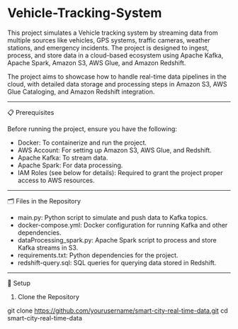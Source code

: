 # Vehicle-Tracking-System
This project simulates a Vehicle tracking system by streaming data from multiple sources like vehicles, GPS systems, traffic cameras, weather stations, and emergency incidents. The project is designed to ingest, process, and store data in a cloud-based ecosystem using Apache Kafka, Apache Spark, Amazon S3, AWS Glue, and Amazon Redshift.

The project aims to showcase how to handle real-time data pipelines in the cloud, with detailed data storage and processing steps in Amazon S3, AWS Glue Cataloging, and Amazon Redshift integration.

________________________________________________________________________________________________________________________________________________________________________________________________

📋 Prerequisites

Before running the project, ensure you have the following:
-  Docker: To containerize and run the project.
-  AWS Account: For setting up Amazon S3, AWS Glue, and Redshift.
-  Apache Kafka: To stream data.
-  Apache Spark: For data processing.
-  IAM Roles (see below for details): Required to grant the project proper access to AWS resources.

________________________________________________________________________________________________________________________________________________________________________________________________

🗂️ Files in the Repository
-  main.py: Python script to simulate and push data to Kafka topics.
-  docker-compose.yml: Docker configuration for running Kafka and other dependencies.
-  dataProcessing_spark.py: Apache Spark script to process and store Kafka streams in S3.
-  requirements.txt: Python dependencies for the project.
-  redshift-query.sql: SQL queries for querying data stored in Redshift.

________________________________________________________________________________________________________________________________________________________________________________________________

🚀 Setup
1. Clone the Repository

git clone https://github.com/yourusername/smart-city-real-time-data.git
cd smart-city-real-time-data

